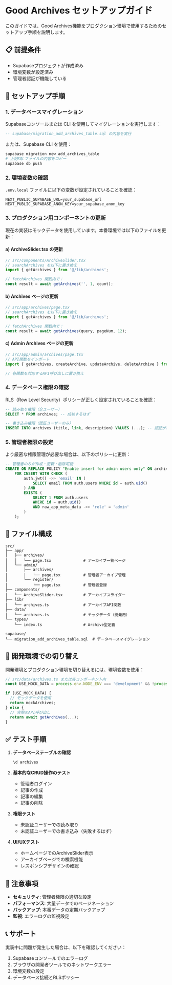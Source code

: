 # Good Archives セットアップガイド

このガイドでは、Good Archives機能をプロダクション環境で使用するためのセットアップ手順を説明します。

## 📋 前提条件

- Supabaseプロジェクトが作成済み
- 環境変数が設定済み
- 管理者認証が機能している

## 🚀 セットアップ手順

### 1. データベースマイグレーション

Supabaseコンソールまたは CLI を使用してマイグレーションを実行します：

```sql
-- supabase/migration_add_archives_table.sql の内容を実行
```

または、Supabase CLI を使用：

```bash
supabase migration new add_archives_table
# 上記SQLファイルの内容をコピー
supabase db push
```

### 2. 環境変数の確認

`.env.local` ファイルに以下の変数が設定されていることを確認：

```env
NEXT_PUBLIC_SUPABASE_URL=your_supabase_url
NEXT_PUBLIC_SUPABASE_ANON_KEY=your_supabase_anon_key
```

### 3. プロダクション用コンポーネントの更新

現在の実装はモックデータを使用しています。本番環境では以下のファイルを更新：

#### a) ArchiveSlider.tsx の更新

```typescript
// src/components/ArchiveSlider.tsx
// searchArchives を以下に置き換え
import { getArchives } from '@/lib/archives';

// fetchArchives 関数内で：
const result = await getArchives('', 1, count);
```

#### b) Archives ページの更新

```typescript
// src/app/archives/page.tsx
// searchArchives を以下に置き換え
import { getArchives } from '@/lib/archives';

// fetchArchives 関数内で：
const result = await getArchives(query, pageNum, 12);
```

#### c) Admin Archives ページの更新

```typescript
// src/app/admin/archives/page.tsx
// API関数をインポート
import { getArchives, createArchive, updateArchive, deleteArchive } from '@/lib/archives';

// 各関数を対応するAPI呼び出しに置き換え
```

### 4. データベース権限の確認

RLS（Row Level Security）ポリシーが正しく設定されていることを確認：

```sql
-- 読み取り権限（全ユーザー）
SELECT * FROM archives; -- 成功するはず

-- 書き込み権限（認証ユーザーのみ）
INSERT INTO archives (title, link, description) VALUES (...); -- 認証が必要
```

### 5. 管理者権限の設定

より厳密な権限管理が必要な場合は、以下のポリシーに更新：

```sql
-- 管理者のみが作成・更新・削除可能
CREATE OR REPLACE POLICY "Enable insert for admin users only" ON archives
    FOR INSERT WITH CHECK (
        auth.jwt() ->> 'email' IN (
            SELECT email FROM auth.users WHERE id = auth.uid()
        ) AND
        EXISTS (
            SELECT 1 FROM auth.users 
            WHERE id = auth.uid() 
            AND raw_app_meta_data ->> 'role' = 'admin'
        )
    );
```

## 📁 ファイル構成

```
src/
├── app/
│   ├── archives/
│   │   └── page.tsx              # アーカイブ一覧ページ
│   └── admin/
│       ├── archives/
│       │   └── page.tsx          # 管理者アーカイブ管理
│       └── register/
│           └── page.tsx          # 管理者登録
├── components/
│   └── ArchiveSlider.tsx         # アーカイブスライダー
├── lib/
│   └── archives.ts               # アーカイブAPI関数
├── data/
│   └── archives.ts               # モックデータ（開発用）
└── types/
    └── index.ts                  # Archive型定義

supabase/
└── migration_add_archives_table.sql  # データベースマイグレーション
```

## 🔧 開発環境での切り替え

開発環境とプロダクション環境を切り替えるには、環境変数を使用：

```typescript
// src/data/archives.ts または各コンポーネント内
const USE_MOCK_DATA = process.env.NODE_ENV === 'development' && !process.env.NEXT_PUBLIC_SUPABASE_URL;

if (USE_MOCK_DATA) {
  // モックデータを使用
  return mockArchives;
} else {
  // 実際のAPI呼び出し
  return await getArchives(...);
}
```

## ✅ テスト手順

1. **データベーステーブルの確認**
   ```sql
   \d archives
   ```

2. **基本的なCRUD操作のテスト**
   - 管理者ログイン
   - 記事の作成
   - 記事の編集
   - 記事の削除

3. **権限テスト**
   - 未認証ユーザーでの読み取り
   - 未認証ユーザーでの書き込み（失敗するはず）

4. **UI/UXテスト**
   - ホームページでのArchiveSlider表示
   - アーカイブページでの検索機能
   - レスポンシブデザインの確認

## 🚨 注意事項

- **セキュリティ**: 管理者権限の適切な設定
- **パフォーマンス**: 大量データでのページネーション
- **バックアップ**: 本番データの定期バックアップ
- **監視**: エラーログの監視設定

## 📞 サポート

実装中に問題が発生した場合は、以下を確認してください：

1. Supabaseコンソールでのエラーログ
2. ブラウザの開発者ツールでのネットワークエラー
3. 環境変数の設定
4. データベース接続とRLSポリシー